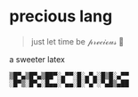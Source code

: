# precious lang

> just let time be 𝓅𝓇ℯ𝒸𝒾ℴ𝓊𝓈 💖

a sweeter latex

```
▒█▀▄▒█▀▄▒██▀░▄▀▀░█░▄▀▄░█▒█░▄▀▀
░█▀▒░█▀▄░█▄▄░▀▄▄░█░▀▄▀░▀▄█▒▄██
```